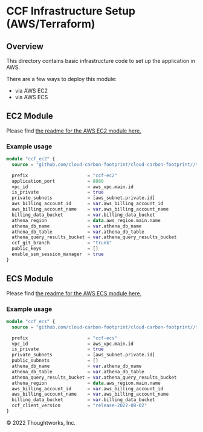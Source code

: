 # CCF Infrastructure Setup (AWS/Terraform)

## Overview

This directory contains basic infrastructure code to set up the application in AWS.

There are a few ways to deploy this module:
- via AWS EC2
- via AWS ECS

## EC2 Module

Please find [the readme for the AWS EC2 module here.](modules/ec2/README.md)

### Example usage

```terraform
module "ccf_ec2" {
  source = "github.com/cloud-carbon-footprint/cloud-carbon-footprint//terraform/aws/modules/ec2"

  prefix                      = "ccf-ec2"
  application_port            = 8080
  vpc_id                      = aws_vpc.main.id
  is_private                  = true
  private_subnets             = [aws_subnet.private.id]
  aws_billing_account_id      = var.aws_billing_account_id
  aws_billing_account_name    = var.aws_billing_account_name
  billing_data_bucket         = var.billing_data_bucket
  athena_region               = data.aws_region.main.name
  athena_db_name              = var.athena_db_name
  athena_db_table             = var.athena_db_table
  athena_query_results_bucket = var.athena_query_results_bucket
  ccf_git_branch              = "trunk"
  public_keys                 = []
  enable_ssm_session_manager  = true
}
```

## ECS Module

Please find [the readme for the AWS ECS module here.](modules/ecs/README.md)

### Example usage

```terraform
module "ccf_ecs" {
  source = "github.com/cloud-carbon-footprint/cloud-carbon-footprint//terraform/aws/modules/ecs"

  prefix                      = "ccf-ecs"
  vpc_id                      = aws_vpc.main.id
  is_private                  = true
  private_subnets             = [aws_subnet.private.id]
  public_subnets              = []
  athena_db_name              = var.athena_db_name
  athena_db_table             = var.athena_db_table
  athena_query_results_bucket = var.athena_query_results_bucket
  athena_region               = data.aws_region.main.name
  aws_billing_account_id      = var.aws_billing_account_id
  aws_billing_account_name    = var.aws_billing_account_name
  billing_data_bucket         = var.billing_data_bucket
  ccf_client_version          = "release-2022-08-02"
}
```

© 2022 Thoughtworks, Inc.
